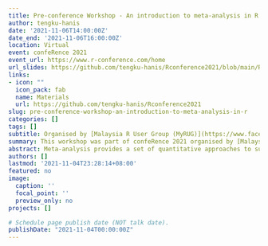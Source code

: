 ```yaml
---
title: Pre-conference Workshop - An introduction to meta-analysis in R
author: tengku-hanis
date: '2021-11-06T14:00:00Z'
date_end: '2021-11-06T16:00:00Z'
location: Virtual
event: confeRence 2021
event_url: https://www.r-conference.com/home
url_slides: https://github.com/tengku-hanis/Rconference2021/blob/main/Rconf2021-meta-analysis.pdf
links:
- icon: ""
  icon_pack: fab
  name: Materials
  url: https://github.com/tengku-hanis/Rconference2021
slug: pre-conference-workshop-an-introduction-to-meta-analysis-in-r
categories: []
tags: []
subtitle: Organised by [Malaysia R User Group (MyRUG)](https://www.facebook.com/rusergroupmalaysia/)
summary: This workshop was part of confeRence 2021 organised by [Malaysian R User Group (MyRUG)](https://www.facebook.com/rusergroupmalaysia/)
abstract: Meta-analysis provides a set of quantitative approaches to summarise previous scientific studies, and draw a meaningful conclusion in regards to the area of study. This talk covered an introduction to a meta-analysis in R, mainly using meta, robvis and dmetar packages. Additionally, this talk included an explanation of a basic framework and jargon in meta-analysis.
authors: []
lastmod: '2021-11-04T23:28:14+08:00'
featured: no
image:
  caption: ''
  focal_point: ''
  preview_only: no
projects: []

# Schedule page publish date (NOT talk date).
publishDate: "2021-11-04T00:00:00Z"
---
```

